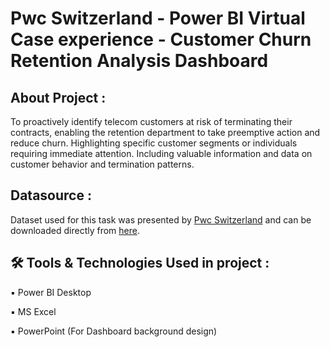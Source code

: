 # Pwc Switzerland - Power BI Virtual Case experience - Customer Churn Retention Analysis Dashboard

## About Project :
To proactively identify telecom customers at risk of terminating their contracts, enabling the retention department to take preemptive action and reduce churn. Highlighting specific customer segments or individuals requiring immediate attention. Including valuable information and data on customer behavior and termination patterns.

## Datasource :
Dataset used for this task was presented by [Pwc Switzerland](https://www.pwc.ch/en/careers-with-pwc/students/virtual-case-experience.html) and can be downloaded directly from [here](https://github.com/rashmi0007/customer_churn_analysis/blob/master/Telecom_Churn_Dataset.xlsx).

## 🛠 Tools & Technologies Used in project :
▪ Power BI Desktop

▪ MS Excel

▪ PowerPoint (For Dashboard background design)
